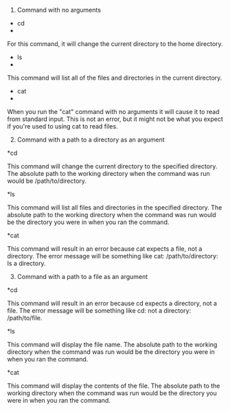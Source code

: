  1. Command with no arguments

* cd
* 
For this command, it will change the current directory to the home directory.

* ls
* 
This command will list all of the files and directories in the current directory. 

* cat
* 
When you run the "cat" command with no arguments it will cause it to read from standard input. This is not an error, but it might not be what you expect if you're used to using cat to read files.

 2. Command with a path to a directory as an argument

*cd

This command will change the current directory to the specified directory. The absolute path to the working directory when the command was run would be /path/to/directory.

*ls

This command will list all files and directories in the specified directory. The absolute path to the working directory when the command was run would be the directory you were in when you ran the command.

*cat

This command will result in an error because cat expects a file, not a directory. The error message will be something like cat: /path/to/directory: Is a directory.

 3. Command with a path to a file as an argument

*cd

This command will result in an error because cd expects a directory, not a file. The error message will be something like cd: not a directory: /path/to/file.

*ls

This command will display the file name. The absolute path to the working directory when the command was run would be the directory you were in when you ran the command.

*cat

This command will display the contents of the file. The absolute path to the working directory when the command was run would be the directory you were in when you ran the command.
